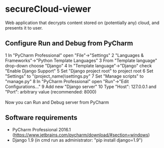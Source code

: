 # secureCloud-viewer
Web application that decrypts content stored on (potentially any) cloud, and presents it to user.

## Configure Run and Debug from PyCharm
1 In "PyCharm Professional" open "File"->"Settings"
2 "Languages & Frameworks"->"Python Template Languages"
3 From "Template language" drop-down choose "Django"
4 In "Template language"->"Django" check "Enable Django Support"
5 Set "Django project root" to project root
6 Set "Settings" to "(project_name)\settings.py"
7 Set "Manage scripts" to "manage.py"
8 In "PyCharm Professional" open "Run"->"Edit Configurations..."
9 Add new "Django server"
10 Type "Host": 127.0.0.1 and "Port": arbitrary value (recommended: 8000)
<br/><br/>
Now you can Run and Debug server from PyCharm

## Software requirements
- PyCharm Professional 2016.1 (https://www.jetbrains.com/pycharm/download/#section=windows)
- Django 1.9 (in cmd run as administrator: "pip install django=1.9")